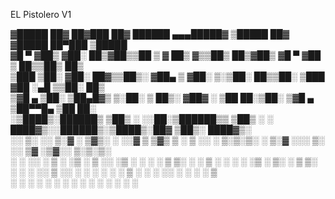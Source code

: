 EL Pistolero V1


▓█████  ██▓        ██▓███   ██▓  ██████ ▄▄▄█████▓ ▒█████   ██▓    ▓█████  ██▀███   ▒█████                                 
▓█   ▀ ▓██▒       ▓██░  ██▒▓██▒▒██    ▒ ▓  ██▒ ▓▒▒██▒  ██▒▓██▒    ▓█   ▀ ▓██ ▒ ██▒▒██▒  ██▒                               
▒███   ▒██░       ▓██░ ██▓▒▒██▒░ ▓██▄   ▒ ▓██░ ▒░▒██░  ██▒▒██░    ▒███   ▓██ ░▄█ ▒▒██░  ██▒                               
▒▓█  ▄ ▒██░       ▒██▄█▓▒ ▒░██░  ▒   ██▒░ ▓██▓ ░ ▒██   ██░▒██░    ▒▓█  ▄ ▒██▀▀█▄  ▒██   ██░                               
░▒████▒░██████▒   ▒██▒ ░  ░░██░▒██████▒▒  ▒██▒ ░ ░ ████▓▒░░██████▒░▒████▒░██▓ ▒██▒░ ████▓▒░                               
░░ ▒░ ░░ ▒░▓  ░   ▒▓▒░ ░  ░░▓  ▒ ▒▓▒ ▒ ░  ▒ ░░   ░ ▒░▒░▒░ ░ ▒░▓  ░░░ ▒░ ░░ ▒▓ ░▒▓░░ ▒░▒░▒░                                
 ░ ░  ░░ ░ ▒  ░   ░▒ ░      ▒ ░░ ░▒  ░ ░    ░      ░ ▒ ▒░ ░ ░ ▒  ░ ░ ░  ░  ░▒ ░ ▒░  ░ ▒ ▒░                                
   ░     ░ ░      ░░        ▒ ░░  ░  ░    ░      ░ ░ ░ ▒    ░ ░      ░     ░░   ░ ░ ░ ░ ▒                                 
   ░  ░    ░  ░             ░        ░               ░ ░      ░  ░   ░  ░   ░         ░ ░                                 
                                                                                           
